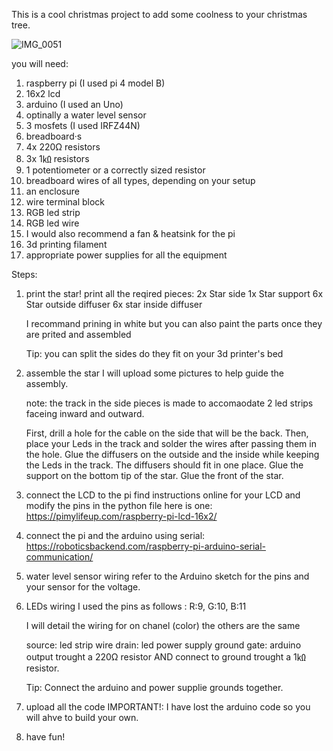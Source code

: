 This is a cool christmas project to add some coolness to your christmas tree.

![IMG_0051](https://github.com/SamG105/Raspberry-pi-controlled-Christmas-tree/assets/134083336/d80150f5-7567-4824-851b-ef092d5c5ab1)

you  will need:
1. raspberry pi (I used pi 4 model B)
2. 16x2 lcd
3. arduino (I used an Uno)
4. optinally a water level sensor
5. 3 mosfets (I used IRFZ44N)
6. breadboard·s
7. 4x 220Ω resistors
8. 3x 1㏀ resistors
9. 1 potentiometer or a correctly sized resistor
10. breadboard wires of all types, depending on your setup
11. an enclosure
12. wire terminal block
13. RGB led strip
14. RGB led wire
16. I would also recommend a fan & heatsink for the pi
17. 3d printing filament
18. appropriate power supplies for all the equipment


Steps: 
1) print the star!
   print all the reqired pieces:
   2x Star side
   1x Star support
   6x Star outside diffuser
   6x star inside diffuser

   I recommand prining in white but you can also paint the parts once they are prited and assembled

   Tip: you can split the sides do they fit on your 3d printer's bed

2) assemble the star
   I will upload some pictures to help guide the assembly.

   note: the track in the side pieces is made to accomaodate 2 led strips faceing inward and outward.

   First, drill a hole for the cable on the side that will be the back.
   Then, place your Leds in the track and solder the wires after passing them in the hole.
   Glue the diffusers on the outside and the inside while keeping the Leds in the track. The diffusers should fit in one place.
   Glue the support on the bottom tip of the star.
   Glue the front of the star.

3) connect the LCD to the pi
   find instructions online for your LCD and modify the pins in the python file
   here is one: https://pimylifeup.com/raspberry-pi-lcd-16x2/

4) connect the pi and the arduino using serial:
   https://roboticsbackend.com/raspberry-pi-arduino-serial-communication/

5) water level sensor wiring
   refer to the Arduino sketch for the pins and your sensor for the voltage.

6) LEDs wiring
   I used the pins as follows : R:9, G:10, B:11

   I will detail the wiring for on chanel (color) the others are the same

   source: led strip wire
   drain: led power supply ground
   gate: arduino output trought a 220Ω resistor AND connect to ground trought a 1㏀ resistor.

   Tip: Connect the arduino and power supplie grounds together.

7) upload all the code
   IMPORTANT!: I have lost the arduino code so you will ahve to build your own.
8) have fun!
   
